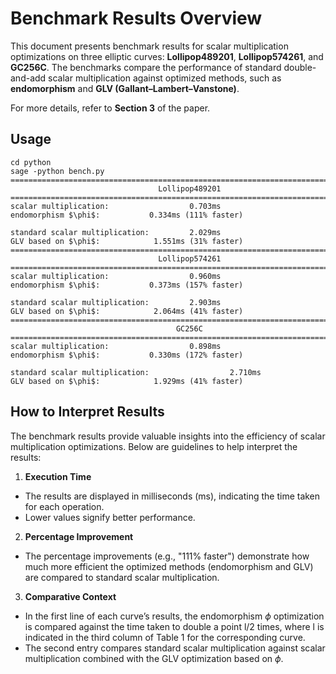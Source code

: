 # Benchmark Results Overview

This document presents benchmark results for scalar multiplication optimizations on three elliptic curves: **Lollipop489201**, **Lollipop574261**, and **GC256C**. The benchmarks compare the performance of standard double-and-add scalar multiplication against optimized methods, such as **endomorphism** and **GLV (Gallant–Lambert–Vanstone)**.

For more details, refer to **Section 3** of the paper.


## Usage

```shell
cd python
sage -python bench.py 
================================================================================
                                 Lollipop489201                                 
================================================================================
scalar multiplication:                  0.703ms
endomorphism $\phi$:           0.334ms (111% faster)

standard scalar multiplication:         2.029ms
GLV based on $\phi$:            1.551ms (31% faster)
================================================================================
                                 Lollipop574261                                 
================================================================================
scalar multiplication:                  0.960ms
endomorphism $\phi$:           0.373ms (157% faster)

standard scalar multiplication:         2.903ms
GLV based on $\phi$:            2.064ms (41% faster)
================================================================================
                                     GC256C                                     
================================================================================
scalar multiplication:                  0.898ms
endomorphism $\phi$:           0.330ms (172% faster)

standard scalar multiplication:                  2.710ms
GLV based on $\phi$:            1.929ms (41% faster)
```
## How to Interpret Results

The benchmark results provide valuable insights into the efficiency of scalar multiplication optimizations. Below are guidelines to help interpret the results:

1. **Execution Time**
  * The results are displayed in milliseconds (ms), indicating the time taken for each operation.
  * Lower values signify better performance.
2. **Percentage Improvement**
 * The percentage improvements (e.g., "111% faster") demonstrate how much more efficient the optimized methods (endomorphism and GLV) are compared to standard scalar multiplication.
3. **Comparative Context**
 * In the first line of each curve’s results, the endomorphism $\phi$ optimization is compared against the time taken to double a point l/2 times, where l is indicated in the third column of Table 1 for the corresponding curve.
 * The second entry compares standard scalar multiplication against scalar multiplication combined with the GLV optimization based on $\phi$.
 

